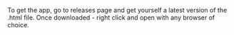 To get the app, go to releases page and get yourself a latest version of the .html file.
Once downloaded - right click and open with any browser of choice.
